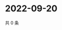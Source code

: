 # 2022-09-20

共 0 条

<!-- BEGIN WEIBO -->
<!-- 最后更新时间 Tue Sep 20 2022 23:18:56 GMT+0800 (China Standard Time) -->

<!-- END WEIBO -->
